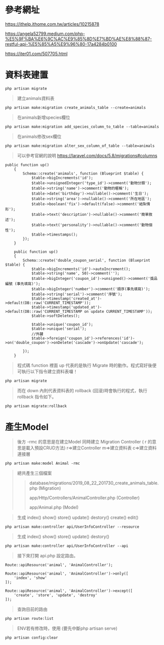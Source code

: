 # 參考網址

https://ithelp.ithome.com.tw/articles/10215878

https://angela52799.medium.com/php-%E5%9F%BA%E6%9C%AC%E9%85%8D%E7%BD%AE%E8%88%87-restful-api-%E5%85%A5%E9%96%80-17a4284b0100

https://iter01.com/507705.html

# 資料表建置
```
php artisan migrate
```
> 建立animals資料表
```
php artisan make:migration create_animals_table --create=animals
```
> 在animals新增species欄位
```
php artisan make:migration add_species_column_to_table --table=animals
```
> 在animals修改sex欄位
```
php artisan make:migration alter_sex_column_of_table --table=animals
```
> 可以參考官網的說明 https://laravel.com/docs/5.8/migrations#columns

```
public function up()
    {
        Schema::create('animals', function (Blueprint $table) {
            $table->bigIncrements('id');
            $table->unsignedInteger('type_id')->comment('動物分類');
            $table->string('name')->comment('動物的暱稱');
            $table->date('birthday')->nullable()->comment('生日');
            $table->string('area')->nullable()->comment('所在地區');
            $table->boolean('fix')->default(false)->comment('結紮情形');
            $table->text('description')->nullable()->comment('簡單敘述');
            $table->text('personality')->nullable()->comment('動物個性');
            $table->timestamps();
        });
    }
```
```
    public function up()
    {
        Schema::create('double_coupon_serial', function (Blueprint $table) {
            $table->bigIncrements('id')->autoIncrement();
            $table->string('name', 50)->comment('');
            $table->bigInteger('coupon_id')->unsigned()->comment('獎品編號 (事先填寫)');
            $table->bigInteger('number')->comment('順序(事先填寫)');
            $table->string('serial')->comment('序號');
            $table->timestamp('created_at')->default(DB::raw('CURRENT_TIMESTAMP'));
            $table->timestamp('updated_at')->default(DB::raw('CURRENT_TIMESTAMP on update CURRENT_TIMESTAMP'));
            $table->softDeletes();

            $table->unique('coupon_id');
            $table->unique('serial');
            //外鍵
            $table->foreign('coupon_id')->references('id')->on('double_coupon')->onDelete('cascade')->onUpdate('cascade');

        });
    }
```

> 程式碼 function 裡面 up 代表的是執行 Migrate 時的動作。程式寫好後便可執行以下指令建立資料表囉！
```
php artisan migrate
```

> 而在 down 內則代表資料表的 rollback (回滾)時會執行的程式，執行 rollback 指令如下。
```
php artisan migrate:rollback
```
    
# 產生Model
> 後方 -rmc 的意思是在建立Model 同時建立 Migration Controller ( r 的意思是載入預設CRUD方法)
> r=>建立Controller
> m=>建立資料表
> c=>建立資料連接層
```
php artisan make:model Animal -rmc
```
> 總共產生三個檔案
> 
>> database/migrations/2019_08_22_201730_create_animals_table.php (Migration)
>> 
>> app/Http/Controllers/AnimalController.php (Controller)
>> 
>> app/Animal.php (Model)

> 生成 index() show() store() update() destory() create() edit()
```
php artisan make:controller api/UserInfoController --resource
```

> 生成 index() show() store() update() destory()
```
php artisan make:controller api/UserInfoController --api
```

> 接下來打開 api.php 設定路由。
```
Route::apiResource('animal', 'AnimalController');

Route::apiResource('animal', 'AnimalController')->only([
    'index', 'show'
]);

Route::apiResource('animal', 'AnimalController')->except([
    'create', 'store', 'update', 'destroy'
]);
```
> 查詢目前的路由
```
php artisan route:list
```

> ENV若有修改時，使用 (要先中斷php artisan serve)
```
php artisan config:clear
```


